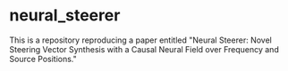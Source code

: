 # neural_steerer
This is a repository reproducing a paper entitled "Neural Steerer: Novel Steering Vector Synthesis with a Causal Neural Field over Frequency and Source Positions."
